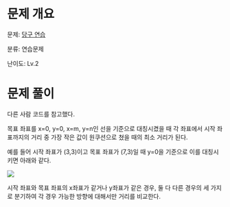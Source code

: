 # 문제 개요

문제: [당구 연습](https://school.programmers.co.kr/learn/courses/30/lessons/169198)

분류: 연습문제

난이도: Lv.2

# 문제 풀이

다른 사람 코드를 참고했다.

목표 좌표를 x=0, y=0, x=m, y=n인 선을 기준으로 대칭시켰을 때 각 좌표에서 시작 좌표까지의 거리 중 가장 작은 값이 원쿠션으로 쳤을 때의 최소 거리가 된다.

예를 들어 시작 좌표가 (3,3)이고 목표 좌표가 (7,3)일 때 y=0을 기준으로 이를 대칭시키면 아래와 같다.

![](https://velog.velcdn.com/images/nullyng/post/02fa4320-277e-45a4-a1e3-a2e37ceae60d/image.jpeg)

시작 좌표와 목표 좌표의 x좌표가 같거나 y좌표가 같은 경우, 둘 다 다른 경우의 세 가지로 분기하여 각 경우 가능한 방향에 대해서만 거리를 비교한다.
